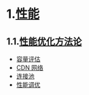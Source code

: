 # 1.[性能](https://github.com/xingshaocheng/architect-awesome/blob/master/README.md#性能)

## 1.1.[性能优化方法论](https://github.com/xingshaocheng/architect-awesome/blob/master/README.md#性能优化方法论)
* [容量评估](https://github.com/xingshaocheng/architect-awesome/blob/master/README.md#容量评估)
* [CDN 网络](https://github.com/xingshaocheng/architect-awesome/blob/master/README.md#cdn-网络)
* [连接池](https://github.com/xingshaocheng/architect-awesome/blob/master/README.md#连接池)
* [性能调优](https://github.com/xingshaocheng/architect-awesome/blob/master/README.md#性能调优)



